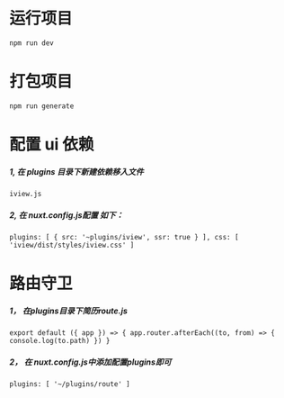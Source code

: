 # 运行项目
`npm run dev`

# 打包项目
`npm run generate`

# 配置 ui 依赖
##### 1, 在 plugins 目录下新建依赖移入文件
`iview.js`
##### 2, 在 nuxt.config.js配置 如下：
`
  plugins: [
    {
      src: '~plugins/iview',
      ssr: true
    }
  ],
  css: [
    'iview/dist/styles/iview.css'
  ]
`
# 路由守卫
##### 1， 在plugins目录下简历route.js
`
  export default ({ app }) => {
    app.router.afterEach((to, from) => {
      console.log(to.path)
    })
  }
`
##### 2， 在 nuxt.config.js中添加配置plugins即可
`
  plugins: [
    '~/plugins/route'
  ]
`
